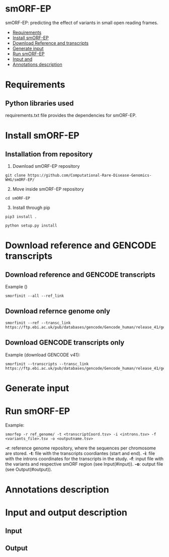 # smORF-EP

smORF-EP: predicting the effect of variants in small open reading frames.


- [Requirements](#requirements)
- [Install smORF-EP](#install-smorf-ep)
- [Download Reference and transcripts](#donwload-reference-and-transcripts)
- [Generate input](#generate-input)
- [Run smORF-EP](#run-smorf-ep)
- [Input and ](#sequence-quality-filtes)
- [Annotations description](#annotations-description)





# Requirements

## Python libraries used

requirements.txt file provides the dependencies for smORF-EP.


<!-- 
- pandas (might require installation)
- re (might require installation)
- datetime
- os
- sys
- time -->



# Install smORF-EP

## Installation from repository

1. Download smORF-EP repository
```
git clone https://github.com/Computational-Rare-Disease-Genomics-WHG/smORF-EP/
```

2. Move inside smORF-EP repository
```
cd smORF-EP
```

3. Install through pip
```
pip3 install .

python setup.py install
```


<!--
```

```
-->

<!--
Command when the package is in pip

pip install smORF-EP
-->


# Download reference and GENCODE transcripts
<!--Follow the [instructions.](https://github.com/Computational-Rare-Disease-Genomics-WHG/smORF-EP/blob/main/data)-->

## Download reference and GENCODE transcripts 

Example ()

```
smorfinit --all --ref_link 
```


## Download refernce genome only

```
smorfinit --ref --transc_link https://ftp.ebi.ac.uk/pub/databases/gencode/Gencode_human/release_41/gencode.v41.annotation.gff3.gz
```


## Download GENCODE transcripts only

Example (download GENCODE v41):

```
smorfinit --transcripts --transc_link https://ftp.ebi.ac.uk/pub/databases/gencode/Gencode_human/release_41/gencode.v41.annotation.gff3.gz
```

# Generate input


# Run smORF-EP

Example:
```
smorfep -r ref_genome/ -t <transcriptCoord.tsv> -i <introns.tsv> -f <variants_file>.tsv -o <outputname.tsv>
```
**-r**: reference genome repository, where the sequences per chromosome are stored.
**-t**: file with the transcripts coordiantes (start and end).
**-i**: file with the introns coordinates for the transcripts in the study.
**-f**: input file with the variants and respective smORF region (see Input(#input)).
**-o**: output file (see Output(#output)). 


# Annotations description


# Input and output description

## Input

## Output

